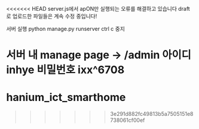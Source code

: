 <<<<<<< HEAD
server.js에서 apON만 실행되는 오류를 해결하고 있습니다
draft로 업로드한 파일들은 계속 수정 중입니다!


서버 실행 
python manage.py runserver
ctrl c 중지

서버 내 manage page -> /admin
아이디 inhye 비밀번호 ixx^6708
=======
# hanium_ict_smarthome
>>>>>>> 3e291d882fc49813b5a7505151e8738061cf00ef
